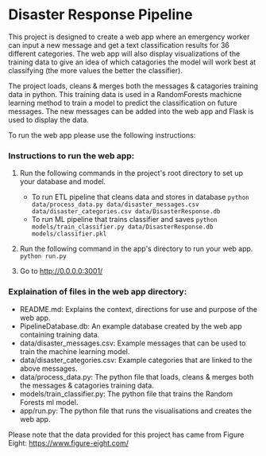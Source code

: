 # Disaster Response Pipeline

This project is designed to create a web app where an emergency worker can input a new message and get a text classification results for 36 different categories. The web app will also display visualizations of the training data to give an idea of which catagories the model will work best at classifying (the more values the better the classifier).

The project loads, cleans & merges both the messages & catagories training data in python. This training data is used in a RandomForests machicne learning method to train a model to predict the classification on future messages. The new messages can be added into the web app and Flask is used to display the data.

To run the web app please use the following instructions:

### Instructions to run the web app:
1. Run the following commands in the project's root directory to set up your database and model.

    - To run ETL pipeline that cleans data and stores in database
        `python data/process_data.py data/disaster_messages.csv data/disaster_categories.csv data/DisasterResponse.db`
    - To run ML pipeline that trains classifier and saves
        `python models/train_classifier.py data/DisasterResponse.db models/classifier.pkl`

2. Run the following command in the app's directory to run your web app.
    `python run.py`

3. Go to http://0.0.0.0:3001/

### Explaination of files in the web app directory:
- README.md: Explains the context, directions for use and purpose of the web app.
- PipelineDatabase.db: An example database created by the web app containing training data.
- data/disaster_messages.csv: Example messages that can be used to train the machine learning model.
- data/disaster_categories.csv: Example categories that are linked to the above messages.
- data/process_data.py: The python file that loads, cleans & merges both the messages & catagories training data.
- models/train_classifier.py: The python file that trains the Random Forests ml model.
- app/run.py: The python file that runs the visualisations and creates the web app.


Please note that the data provided for this project has came from Figure Eight: https://www.figure-eight.com/
